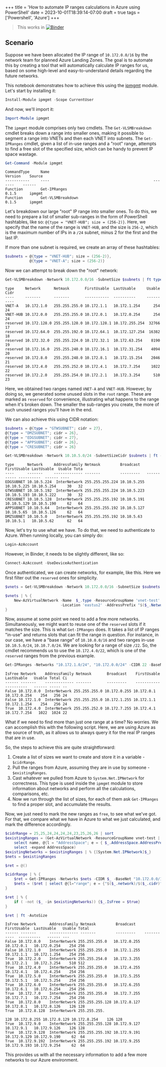 +++
title = 'How to automate IP ranges calculations in Azure using PowerShell'
date = 2023-10-01T18:39:14-07:00
draft = true
tags = ['Powershell', 'Azure']
+++

> This works in [![Binder](https://mybinder.org/badge_logo.svg)](https://mybinder.org/v2/gh/eosfor/scripting-notes/HEAD)

## Scenario

Suppose we have been allocated the IP range of `10.172.0.0/16` by the network team for planned Azure Landing Zones. The goal is to automate this by creating a tool that will automatically calculate IP ranges for us, based on some high-level and easy-to-understand details regarding the future networks.

This notebook demonstrates how to achieve this using the [ipmgmt](https://github.com/eosfor/ipmgmt) module. Let's start by installing it:

```powershell
Install-Module ipmgmt -Scope CurrentUser
```

And now, we'll import it:

```powershell
Import-Module ipmgmt
```

The `ipmgmt` module comprises only two cmdlets. The `Get-VLSMBreakdown` cmdlet breaks down a range into smaller ones, making it possible to segment a range into VNETs and then each VNET into subnets. The `Get-IPRanges` cmdlet, given a list of in-use ranges and a "root" range, attempts to find a free slot of the specified size, which can be handy to prevent IP space wastage.

```powershell
Get-Command -Module ipmgmt
```

```console
CommandType     Name                                               Version    Source
-----------     ----                                               -------    ------
Function        Get-IPRanges                                       0.1.5      ipmgmt
Function        Get-VLSMBreakdown                                  0.1.5      ipmgmt
```

Let's breakdown our large "root" IP range into smaller ones. To do this, we need to prepare a list of smaller sub-ranges in the form of PowerShell hashtables, like so: `@{type = "VNET-HUB"; size = (256-2)}`. Here, we specify that the name of the range is `VNET-HUB`, and the size is `256-2`, which is the maximum number of IPs in a `/24` subnet, minus 2 for the first and the last IP.

If more than one subnet is required, we create an array of these hashtables:

```powershell
$subnets = @{type = "VNET-HUB"; size = (256-2)},
           @{type = "VNET-A"; size = (256-2)}
```

Now we can attempt to break down the "root" network:

```powershell
Get-VLSMBreakdown -Network 10.172.0.0/16 -SubnetSize $subnets | ft type, network, netmask, *usable, cidr -AutoSize
```

```console
type     Network      Netmask       FirstUsable  LastUsable     Usable Cidr
----     -------      -------       -----------  ----------     ------ ----
VNET-A   10.172.1.0   255.255.255.0 10.172.1.1   10.172.1.254      254   24
VNET-HUB 10.172.0.0   255.255.255.0 10.172.0.1   10.172.0.254      254   24
reserved 10.172.128.0 255.255.128.0 10.172.128.1 10.172.255.254  32766   17
reserved 10.172.64.0  255.255.192.0 10.172.64.1  10.172.127.254  16382   18
reserved 10.172.32.0  255.255.224.0 10.172.32.1  10.172.63.254    8190   19
reserved 10.172.16.0  255.255.240.0 10.172.16.1  10.172.31.254    4094   20
reserved 10.172.8.0   255.255.248.0 10.172.8.1   10.172.15.254    2046   21
reserved 10.172.4.0   255.255.252.0 10.172.4.1   10.172.7.254     1022   22
reserved 10.172.2.0   255.255.254.0 10.172.2.1   10.172.3.254      510   23
```

Here, we obtained two ranges named `VNET-A` and `VNET-HUB`. However, by doing so, we generated some unused slots in the `root` range. These are marked as `reserved` for convenience, illustrating what happens to the range when it's broken down. The smaller the sub-ranges you create, the more of such unused ranges you'll have in the end.

We can also achieve this using CIDR notation:

```powershell
$subnets = @{type = "GTWSUBNET"; cidr = 27},
@{type = "DMZSUBNET"; cidr = 26},
@{type = "EDGSUBNET"; cidr = 27},
@{type = "APPSUBNET"; cidr = 26},
@{type = "CRESUBNET"; cidr = 26}

Get-VLSMBreakdown -Network 10.10.5.0/24 -SubnetSizeCidr $subnets | ft -AutoSize
```

```console
type      Network     AddressFamily Netmask         Broadcast   FirstUsable LastUsable  Usable Tota
----      -------     ------------- -------         ---------   ----------- ----------  ------ ----
EDGSUBNET 10.10.5.224  InterNetwork 255.255.255.224 10.10.5.255 10.10.5.225 10.10.5.254     30   32
GTWSUBNET 10.10.5.192  InterNetwork 255.255.255.224 10.10.5.223 10.10.5.193 10.10.5.222     30   32
CRESUBNET 10.10.5.128  InterNetwork 255.255.255.192 10.10.5.191 10.10.5.129 10.10.5.190     62   64
APPSUBNET 10.10.5.64   InterNetwork 255.255.255.192 10.10.5.127 10.10.5.65  10.10.5.126     62   64
DMZSUBNET 10.10.5.0    InterNetwork 255.255.255.192 10.10.5.63  10.10.5.1   10.10.5.62      62   64
```

Now, let's try to use what we have. To do that, we need to authenticate to Azure. When running locally, you can simply do:

```powershell
Login-AzAccount
```

However, in Binder, it needs to be slightly different, like so:

```powershell
Connect-AzAccount -UseDeviceAuthentication
```

Once authenticated, we can create networks, for example, like this. Here we first filter out the `reserved` ones for simplicity.

```powershell
$vnets = Get-VLSMBreakdown -Network 10.172.0.0/16 -SubnetSize $subnets | ? type -ne 'reserved'

$vnets | % {
    New-AzVirtualNetwork -Name  $_.type -ResourceGroupName 'vnet-test' `
                         -Location 'eastus2' -AddressPrefix "$($_.Network)/$($_.cidr)" | select name, AddressSpace, ResourceGroupName, Location
}
```

Now, assume at some point we need to add a few more networks. Simultaneously, we might want to reuse one of the `reserved` slots if it matches the size. This is what `Get-IPRanges` does. It takes a list of IP ranges "in-use" and returns slots that can fit the range in question. For instance, in our case, we have a "base range" of `10.10.0.0/16` and two ranges in-use `10.10.5.0/24`, `10.10.7.0/24`. We are looking for a range of size `/22`. So, the cmdlet recommends us to use the `10.172.4.0/22`, which is one of the `reserved` ranges from the previous example.

```powershell
Get-IPRanges -Networks "10.172.1.0/24", "10.172.0.0/24" -CIDR 22 -BaseNet "10.172.0.0/16" | ft -AutoSize
```

```console
IsFree Network    AddressFamily Netmask       Broadcast    FirstUsable LastUsable   Usable Total Ci
------ -------    ------------- -------       ---------    ----------- ----------   ------ ----- --
False 10.172.0.0  InterNetwork 255.255.255.0 10.172.0.255 10.172.0.1  10.172.0.254    254   256 24
False 10.172.1.0  InterNetwork 255.255.255.0 10.172.1.255 10.172.1.1  10.172.1.254    254   256 24
True  10.172.4.0  InterNetwork 255.255.252.0 10.172.7.255 10.172.4.1  10.172.7.254   1022  1024 22
```

What if we need to find more than just one range at a time? No worries. We can accomplish this with the following script. Here, we are using Azure as the source of truth, as it allows us to always query it for the real IP ranges that are in use.

So, the steps to achieve this are quite straightforward:

1. Create a list of sizes we want to create and store it in a variable - `$cidrRange`.
2. Pull the ranges from Azure, assuming they are in use by someone - `$existingRanges`.
3. Cast whatever we pulled from Azure to `System.Net.IPNetwork` for correctness. This type is used inside the `ipmgmt` module to store information about networks and perform all the calculations, comparisons, etc.
4. Now we run through the list of sizes, for each of them ask `Get-IPRanges` to find a proper slot, and accumulate the results.

Now, we just need to mark the new ranges as `free`, to see what we've got. For that, we compare what we have in Azure to what we just calculated, and mark the difference accordingly.

```powershell
$cidrRange = 25,25,24,24,24,24,23,25,26,26 | sort
$existingRanges = (Get-AzVirtualNetwork -ResourceGroupName vnet-test | 
    select name, @{l = "AddressSpace"; e = { $_.AddressSpace.AddressPrefixes }}, ResourceGroupName, Location |
    select -expand AddressSpace)
$existingNetworks = $existingRanges | % {[System.Net.IPNetwork]$_}
$nets = $existingRanges

$ret = @()

$cidrRange | % {
    $ret = Get-IPRanges -Networks $nets -CIDR $_ -BaseNet "10.172.0.0/16"
    $nets = ($ret | select @{l="range"; e = {"$($_.network)/$($_.cidr)"}}).range
}

$ret | % {
    if ( -not ($_ -in $existingNetworks)) {$_.IsFree = $true}
}

$ret | ft -AutoSize
```

```console
IsFree Network      AddressFamily Netmask         Broadcast    FirstUsable  LastUsable   Usable Total
------ -------      ------------- -------         ---------    -----------  ----------   ------ ---
False 10.172.0.0    InterNetwork 255.255.255.0   10.172.0.255 10.172.0.1   10.172.0.254    254 256
False 10.172.1.0    InterNetwork 255.255.255.0   10.172.1.255 10.172.1.1   10.172.1.254    254 256
True  10.172.2.0    InterNetwork 255.255.254.0   10.172.3.255 10.172.2.1   10.172.3.254    510 512
True  10.172.4.0    InterNetwork 255.255.255.0   10.172.4.255 10.172.4.1   10.172.4.254    254 256
True  10.172.5.0    InterNetwork 255.255.255.0   10.172.5.255 10.172.5.1   10.172.5.254    254 256
True  10.172.6.0    InterNetwork 255.255.255.0   10.172.6.255 10.172.6.1   10.172.6.254    254 256
True  10.172.7.0    InterNetwork 255.255.255.0   10.172.7.255 10.172.7.1   10.172.7.254    254 256
True  10.172.8.0    InterNetwork 255.255.255.128 10.172.8.127 10.172.8.1   10.172.8.126    126 128
True  10.172.8.128  InterNetwork 255.255.255.

128 10.172.8.255 10.172.8.129 10.172.8.254    126 128
True  10.172.9.0    InterNetwork 255.255.255.128 10.172.9.127 10.172.9.1   10.172.9.126    126 128
True  10.172.9.128  InterNetwork 255.255.255.192 10.172.9.191 10.172.9.129 10.172.9.190     62  64
True  10.172.9.192  InterNetwork 255.255.255.192 10.172.9.255 10.172.9.193 10.172.9.254     62  64
```

This provides us with all the necessary information to add a few more networks to our Azure environment.